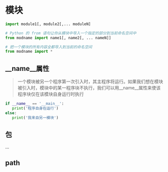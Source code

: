 # 模块

```python
import module1[, module2[,... moduleN]
```

```python
# Python 的 from 语句让你从模块中导入一个指定的部分到当前命名空间中
from modname import name1[, name2[, ... nameN]]
```

```python
# 把一个模块的所有内容全都导入到当前的命名空间
from modname import *
```

## __name__属性

> 一个模块被另一个程序第一次引入时，其主程序将运行。如果我们想在模块被引入时，模块中的某一程序块不执行，我们可以用__name__属性来使该程序块仅在该模块自身运行时执行

```python
if __name__ == '__main__':
   print('程序自身在运行')
else:
   print('我来自另一模块')
```

## 包

...


## __path__